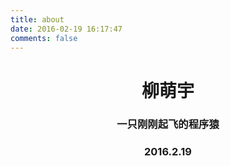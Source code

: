 ```yaml
---
title: about
date: 2016-02-19 16:17:47
comments: false
---
```


<h1 align = "center">柳萌宇</h1>

<h3 align = "center">一只刚刚起飞的程序猿</h3>

<h3 align = "center">2016.2.19</h3>



